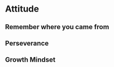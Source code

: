# Attitude


## Remember where you came from

<!-- modesty -->

## Perseverance

<!-- grit, perseverance -->

## Growth Mindset

<!-- adapt before you're left behind; openmindedness  -->
